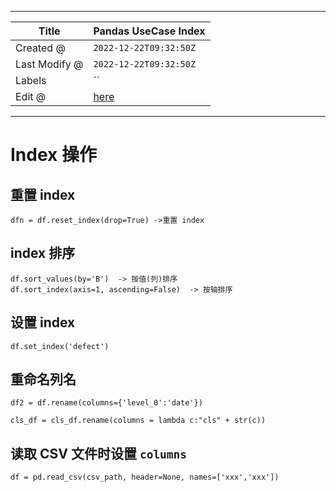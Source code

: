 -----

| Title         | Pandas UseCase Index                                 |
| ------------- | ---------------------------------------------------- |
| Created @     | `2022-12-22T09:32:50Z`                               |
| Last Modify @ | `2022-12-22T09:32:50Z`                               |
| Labels        | \`\`                                                 |
| Edit @        | [here](https://github.com/junxnone/xwiki/issues/202) |

-----

# Index 操作

## 重置 index

    dfn = df.reset_index(drop=True) ->重置 index

## index 排序

    df.sort_values(by='B')  -> 按值(列)排序
    df.sort_index(axis=1, ascending=False)  -> 按轴排序

## 设置 index

    df.set_index('defect')

## 重命名列名

``` 
df2 = df.rename(columns={'level_0':'date'}) 
```

    cls_df = cls_df.rename(columns = lambda c:"cls" + str(c))

## 读取 CSV 文件时设置 `columns`

    df = pd.read_csv(csv_path, header=None, names=['xxx','xxx'])
